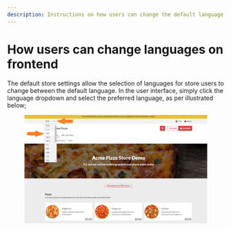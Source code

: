 ```yaml
---
description: Instructions on how users can change the default language for ordering.
---
```


# How users can change languages on frontend

The default store settings allow the selection of languages for store users to change between the default language.  In the user interface, simply click the language dropdown and select the preferred language, as per illustrated below;

<figure><img src="../../.gitbook/assets/image (1) (4).png" alt=""><figcaption></figcaption></figure>
